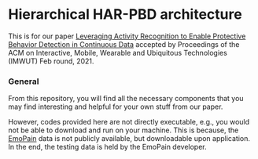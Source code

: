 # Hierarchical HAR-PBD architecture
This is for our paper 
[Leveraging Activity Recognition to Enable Protective Behavior Detection in Continuous Data](https://arxiv.org/abs/2011.01776)
accepted by Proceedings of the ACM on Interactive, Mobile, Wearable and Ubiquitous Technologies (IMWUT) Feb round, 2021.


### General
From this repository, you will find all the necessary components that you may find interesting and helpful for your own stuff from our paper.

However, codes provided here are not directly executable, e.g., you would not be able to download and run on your machine.
This is because, the [EmoPain](https://ieeexplore.ieee.org/abstract/document/7173007/) data is not publicly available, but downloadable upon application.
In the end, the testing data is held by the EmoPain developer.


